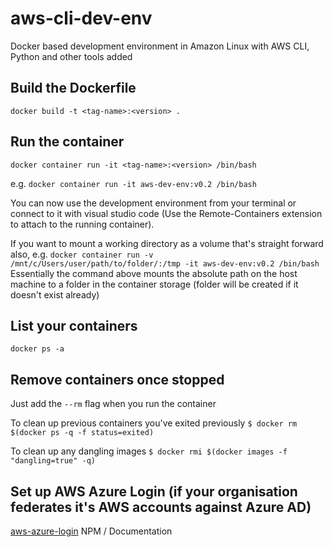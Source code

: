 # aws-cli-dev-env

Docker based development environment in Amazon Linux with AWS CLI, Python and other tools added

## Build the Dockerfile

`docker build -t <tag-name>:<version> .`

## Run the container

`docker container run -it <tag-name>:<version> /bin/bash`

e.g. `docker container run -it aws-dev-env:v0.2 /bin/bash`

You can now use the development environment from your terminal or connect to it with visual studio code (Use the Remote-Containers extension to attach to the running container).

If you want to mount a working directory as a volume that's straight forward also, e.g.
`docker container run -v /mnt/c/Users/user/path/to/folder/:/tmp -it aws-dev-env:v0.2 /bin/bash`
Essentially the command above mounts the absolute path on the host machine to a folder in the container storage (folder will be created if it doesn't exist already)

## List your containers

`docker ps -a`

## Remove containers once stopped

Just add the `--rm` flag when you run the container

To clean up previous containers you've exited previously
`$ docker rm $(docker ps -q -f status=exited)`

To clean up any dangling images
`$ docker rmi $(docker images -f "dangling=true" -q)`

## Set up AWS Azure Login (if your organisation federates it's AWS accounts against Azure AD)

[aws-azure-login](https://www.npmjs.com/package/aws-azure-login) NPM / Documentation

